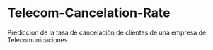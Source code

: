# Telecom-Cancelation-Rate
Prediccion de la tasa de cancelaciòn de clientes de una empresa de Telecomunicaciones
